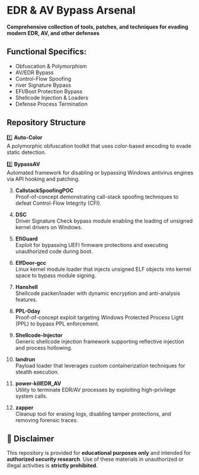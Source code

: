 # EDR & AV Bypass Arsenal

**Comprehensive collection of tools, patches, and techniques for evading modern EDR, AV, and other defenses**

## Functional Specifics:
- Obfuscation & Polymorphism      
- AV/EDR Bypass                   
- Control-Flow Spoofing           
- river Signature Bypass         
- EFI/Boot Protection Bypass      
- Shellcode Injection & Loaders   
- Defense Process Termination     

## Repository Structure
1️⃣ **Auto-Color**  
   A polymorphic obfuscation toolkit that uses color-based encoding to evade static detection.  

2️⃣ **BypassAV**  
   Automated framework for disabling or bypassing Windows antivirus engines via API hooking and patching.  

3. **CallstackSpoofingPOC**  
   Proof-of-concept demonstrating call-stack spoofing techniques to defeat Control-Flow Integrity (CFI).  

4. **DSC**  
   Driver Signature Check bypass module enabling the loading of unsigned kernel drivers on Windows.  

5. **EfiGuard**  
   Exploit for bypassing UEFI firmware protections and executing unauthorized code during boot.  

6. **ElfDoor-gcc**  
   Linux kernel module loader that injects unsigned ELF objects into kernel space to bypass module signing.  

7. **Hanshell**  
   Shellcode packer/loader with dynamic encryption and anti-analysis features.  

8. **PPL-0day**  
   Proof-of-concept exploit targeting Windows Protected Process Light (PPL) to bypass PPL enforcement.  

9. **Shellcode-Injector**  
   Generic shellcode injection framework supporting reflective injection and process hollowing.  

10. **landrun**  
    Payload loader that leverages custom containerization techniques for stealth execution.  

11. **power-killEDR_AV**  
    Utility to terminate EDR/AV processes by exploiting high-privilege system calls.  

12. **zapper**  
    Cleanup tool for erasing logs, disabling tamper protections, and removing forensic traces.  

## 🚫 Disclaimer

This repository is provided for **educational purposes only** and intended for **authorized security research**.
Use of these materials in unauthorized or illegal activities is **strictly prohibited**.
